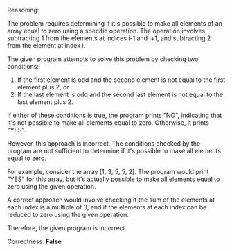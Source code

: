 Reasoning:

The problem requires determining if it's possible to make all elements of an array equal to zero using a specific operation. The operation involves subtracting 1 from the elements at indices i-1 and i+1, and subtracting 2 from the element at index i.

The given program attempts to solve this problem by checking two conditions:

1.  If the first element is odd and the second element is not equal to the first element plus 2, or
2.  If the last element is odd and the second last element is not equal to the last element plus 2.

If either of these conditions is true, the program prints "NO", indicating that it's not possible to make all elements equal to zero. Otherwise, it prints "YES".

However, this approach is incorrect. The conditions checked by the program are not sufficient to determine if it's possible to make all elements equal to zero.

For example, consider the array [1, 3, 5, 5, 2]. The program would print "YES" for this array, but it's actually possible to make all elements equal to zero using the given operation.

A correct approach would involve checking if the sum of the elements at each index is a multiple of 3, and if the elements at each index can be reduced to zero using the given operation.

Therefore, the given program is incorrect.

Correctness: **False**